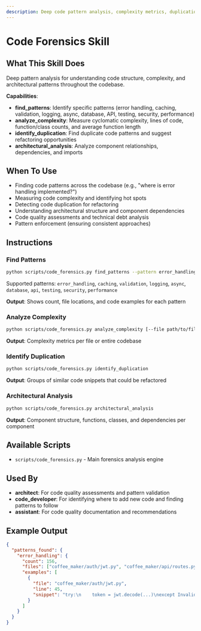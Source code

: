 ```yaml
---
description: Deep code pattern analysis, complexity metrics, duplication detection, and architectural structure analysis
---
```


# Code Forensics Skill

## What This Skill Does

Deep pattern analysis for understanding code structure, complexity, and architectural patterns throughout the codebase.

**Capabilities**:
- **find_patterns**: Identify specific patterns (error handling, caching, validation, logging, async, database, API, testing, security, performance)
- **analyze_complexity**: Measure cyclomatic complexity, lines of code, function/class counts, and average function length
- **identify_duplication**: Find duplicate code patterns and suggest refactoring opportunities
- **architectural_analysis**: Analyze component relationships, dependencies, and imports

## When To Use

- Finding code patterns across the codebase (e.g., "where is error handling implemented?")
- Measuring code complexity and identifying hot spots
- Detecting code duplication for refactoring
- Understanding architectural structure and component dependencies
- Code quality assessments and technical debt analysis
- Pattern enforcement (ensuring consistent approaches)

## Instructions

### Find Patterns
```bash
python scripts/code_forensics.py find_patterns --pattern error_handling
```

Supported patterns: `error_handling`, `caching`, `validation`, `logging`, `async`, `database`, `api`, `testing`, `security`, `performance`

**Output**: Shows count, file locations, and code examples for each pattern

### Analyze Complexity
```bash
python scripts/code_forensics.py analyze_complexity [--file path/to/file.py]
```

**Output**: Complexity metrics per file or entire codebase

### Identify Duplication
```bash
python scripts/code_forensics.py identify_duplication
```

**Output**: Groups of similar code snippets that could be refactored

### Architectural Analysis
```bash
python scripts/code_forensics.py architectural_analysis
```

**Output**: Component structure, functions, classes, and dependencies per component

## Available Scripts

- `scripts/code_forensics.py` - Main forensics analysis engine

## Used By

- **architect**: For code quality assessments and pattern validation
- **code_developer**: For identifying where to add new code and finding patterns to follow
- **assistant**: For code quality documentation and recommendations

## Example Output

```json
{
  "patterns_found": {
    "error_handling": {
      "count": 156,
      "files": ["coffee_maker/auth/jwt.py", "coffee_maker/api/routes.py"],
      "examples": [
        {
          "file": "coffee_maker/auth/jwt.py",
          "line": 45,
          "snippet": "try:\n    token = jwt.decode(...)\nexcept InvalidTokenError:\n    ..."
        }
      ]
    }
  }
}
```
